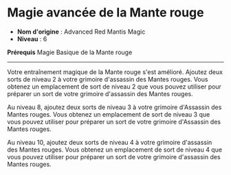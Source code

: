 # Magie avancée de la Mante rouge

 * **Nom d'origine** : Advanced Red Mantis Magic
 * **Niveau** : 6


<p><span id="ctl00_MainContent_DetailedOutput"><strong>Prérequis</strong> Magie Basique de la Mante rouge<br></span></p>
<hr>
<p>Votre entraînement magique de la Mante rouge s'est amélioré. Ajoutez deux sorts de niveau 2 à votre grimoire d'assassin des Mantes rouges. Vous obtenez un emplacement de sort de niveau 2 que vous pouvez utiliser pour préparer un sort de votre grimoire d'assassin des Mantes rouges.</p>
<p>Au niveau 8, ajoutez deux sorts de niveau 3 à votre grimoire d'Assassin des Mantes rouges. Vous obtenez un emplacement de sort de niveau 3 que vous pouvez utiliser pour préparer un sort de votre grimoire d'Assassin des Mantes rouges.</p>
<p>Au niveau 10, ajoutez deux sorts de niveau 4 à votre grimoire d'assassin des Mantes rouges. Vous obtenez un emplacement de sort de niveau 4 que vous pouvez utiliser pour préparer un sort de votre grimoire d'assassin des Mantes rouges.&nbsp;</p>